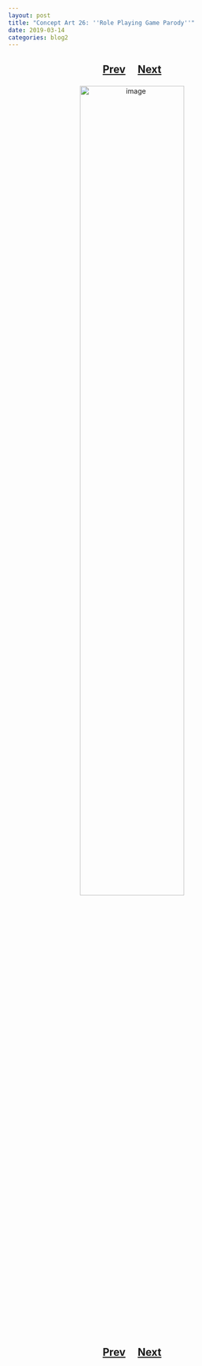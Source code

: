 ```yaml
---
layout: post
title: "Concept Art 26: ''Role Playing Game Parody''"
date: 2019-03-14
categories: blog2
---
```


<h2>
  <p style="text-align:center;">
    <a href="/wingsofthechorus/archive/2019/03/14/conceptart25">Prev</a>
    &nbsp;&nbsp;&nbsp;
    <a href="/wingsofthechorus/archive/2019/03/14/conceptart27">Next</a>
  </p>
</h2>

<p style="text-align:center;">
  <img src="/wingsofthechorus/images/conceptart/ca26.png" width="65%" alt="image"/>
</p>

<h2>
  <p style="text-align:center;">
    <a href="/wingsofthechorus/archive/2019/03/14/conceptart25">Prev</a>
    &nbsp;&nbsp;&nbsp;
    <a href="/wingsofthechorus/archive/2019/03/14/conceptart27">Next</a>
  </p>
</h2>

